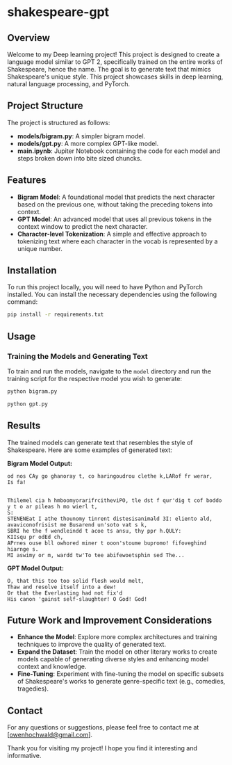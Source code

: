 # shakespeare-gpt

## Overview
Welcome to my Deep learning project! This project is designed to create a language model similar to GPT 2, specifically trained on the entire works of Shakespeare, hence the name. The goal is to generate text that mimics Shakespeare's unique style. This project showcases skills in deep learning, natural language processing, and PyTorch.

## Project Structure
The project is structured as follows:
- **models/bigram.py**: A simpler bigram model.
- **models/gpt.py**: A more complex GPT-like model.
- **main.ipynb**: Jupiter Notebook containing the code for each model and steps broken down into bite sized chuncks.

## Features
- **Bigram Model**: A foundational model that predicts the next character based on the previous one, without taking the preceding tokens into context.
- **GPT Model**: An advanced model that uses all previous tokens in the context window to predict the next character.
- **Character-level Tokenization**: A simple and effective approach to tokenizing text where each character in the vocab is represented by a unique number.

## Installation
To run this project locally, you will need to have Python and PyTorch installed. You can install the necessary dependencies using the following command:
```sh
pip install -r requirements.txt
```

## Usage
### Training the Models and Generating Text
To train and run the models, navigate to the `model` directory and run the training script for the respective model you wish to generate:
```sh
python bigram.py
```

```sh
python gpt.py
```

## Results
The trained models can generate text that  resembles the style of Shakespeare. Here are some examples of generated text:

**Bigram Model Output:**
```
od nos CAy go ghanoray t, co haringoudrou clethe k,LARof fr werar,
Is fa!


Thilemel cia h hmboomyorarifrcitheviPO, tle dst f qur'dig t cof boddo y t o ar pileas h mo wierl t,
S:
STENENEat I athe thounomy tinrent distesisanimald 3I: eliento ald, avaviconofrisist me Busarend un'soto vat s k,
SBRI he the f wendleindd t acoe ts ansu, thy ppr h.QULY:
KIIsqu pr odEd ch,
APrnes ouse bll owhored miner t ooon'stoume bupromo! fifoveghind hiarnge s.
MI aswimy or m, wardd tw'To tee abifewoetsphin sed The...
```

**GPT Model Output:**
```
O, that this too too solid flesh would melt,
Thaw and resolve itself into a dew!
Or that the Everlasting had not fix'd
His canon 'gainst self-slaughter! O God! God!
```

## Future Work and Improvement Considerations
- **Enhance the Model**: Explore more complex architectures and training techniques to improve the quality of generated text.
- **Expand the Dataset**: Train the model on other literary works to create models capable of generating diverse styles and enhancing model context and knowledge.
- **Fine-Tuning**: Experiment with fine-tuning the model on specific subsets of Shakespeare's works to generate genre-specific text (e.g., comedies, tragedies).

## Contact
For any questions or suggestions, please feel free to contact me at [owenhochwald@gmail.com].

Thank you for visiting my project! I hope you find it interesting and informative.
